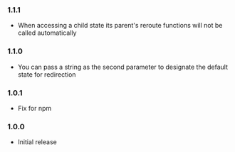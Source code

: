 ### 1.1.1
- When accessing a child state its parent's reroute functions will not be called automatically

### 1.1.0
- You can pass a string as the second parameter to designate the default state for redirection

### 1.0.1
- Fix for npm

### 1.0.0
- Initial release